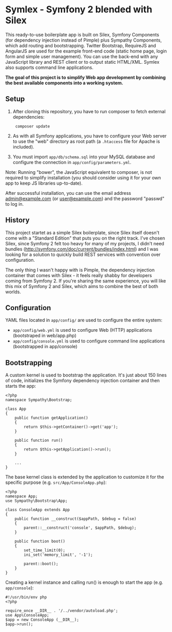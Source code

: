 Symlex - Symfony 2 blended with Silex 
=====================================

This ready-to-use boilerplate app is built on Silex, Symfony Components (for dependency injection instead of Pimple)
plus Sympathy Components, which add routing and bootstrapping. Twitter Bootstrap, RequireJS and AngularJS are used for the example front-end code (static home page, login form and simple user management). You can use the back-end with any JavaScript library and REST client or to output static HTML/XML. Symlex also supports command line applications.

**The goal of this project is to simplify Web app development by combining the best available components into a working  system.**

Setup
-----

1. After cloning this repository, you have to run composer to fetch external dependencies:

        composer update

2. As with all Symfony applications, you have to configure your Web server to use the "web" directory as root path (a `.htaccess` file for Apache is included).
 
3. You must import `app/db/schema.sql` into your MySQL database and configure the connection in `app/config/parameters.yml`.

Note: Running "bower", the JavaScript equivalent to composer, is not required to simplify installation (you should consider using it for your own app to keep JS libraries up-to-date).

After successful installation, you can use the email address admin@example.com (or user@example.com) and the password "passwd" to log in.

History
-------
This project startet as a simple Silex boilerplate, since Silex itself doesn't come with a "Standard Edition" that puts you on the right track. I've chosen Silex, since Symfony 2 felt too heavy for many of my projects, I didn't need bundles (http://symfony.com/doc/current/bundles/index.html) and I was looking for a solution to quickly build REST services with convention over configuration.

The only thing I wasn't happy with is Pimple, the dependency injection container that comes with Silex - it feels really shabby for developers coming from Symfony 2. If you're sharing the same experience, you will like this mix of Symfony 2 and Silex, which aims to combine the best of both worlds.

Configuration
-------------
YAML files located in `app/config/` are used to configure the entire system:
- `app/config/web.yml` is used to configure Web (HTTP) applications (bootstraped in web/app.php)
- `app/config/console.yml` is used to configure command line applications (bootstrapped in app/console)

Bootstrapping
-------------
A custom kernel is used to bootstrap the application. It's just about 150 lines of code, initializes the Symfony dependency injection container and then starts the app:

```
<?php
namespace Sympathy\Bootstrap;

class App
{
    public function getApplication()
    {
        return $this->getContainer()->get('app');
    }
    
    public function run()
    {
        return $this->getApplication()->run();
    }
    
    ...
}
```

The base kernel class is extended by the application to customize it for the specific purpose (e.g. `src/App/ConsoleApp.php`):

```
<?php
namespace App;
use Sympathy\Bootstrap\App;

class ConsoleApp extends App
{
    public function __construct($appPath, $debug = false)
    {
        parent::__construct('console', $appPath, $debug);
    }

    public function boot()
    {
        set_time_limit(0);
        ini_set('memory_limit', '-1');

        parent::boot();
    }
}
```

Creating a kernel instance and calling run() is enough to start the app (e.g. `app/console`):

```
#!/usr/bin/env php
<?php

require_once __DIR__ . '/../vendor/autoload.php';
use App\ConsoleApp;
$app = new ConsoleApp (__DIR__);
$app->run();
```

